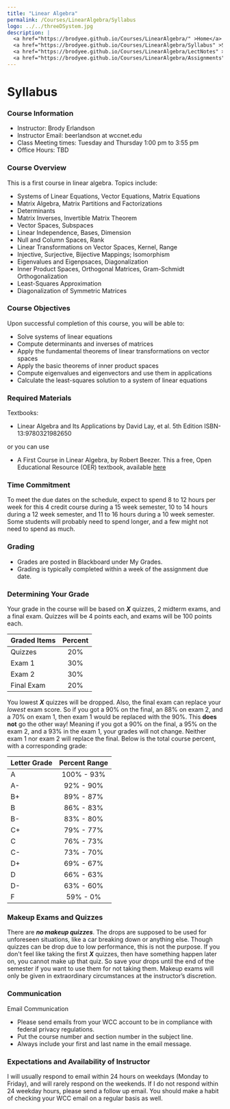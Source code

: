 ```yaml
---
title: "Linear Algebra"
permalink: /Courses/LinearAlgebra/Syllabus
logo: ../../threeDSystem.jpg
description: |
  <a href="https://brodyee.github.io/Courses/LinearAlgebra/" >Home</a> <br />
  <a href="https://brodyee.github.io/Courses/LinearAlgebra/Syllabus" >Syllabus</a> <br />
  <a href="https://brodyee.github.io/Courses/LinearAlgebra/LectNotes" >Lecture Notes</a> <br />
  <a href="https://brodyee.github.io/Courses/LinearAlgebra/Assignments" >Assignments</a>
---
```


# Syllabus

### Course Information
- Instructor: Brody Erlandson
- Instructor Email: beerlandson at wccnet.edu
- Class Meeting times: Tuesday and Thursday 1:00 pm to 3:55 pm
- Office Hours: TBD

### Course Overview
This is a first course in linear algebra. Topics include:

- Systems of Linear Equations, Vector Equations, Matrix Equations
- Matrix Algebra, Matrix Partitions and Factorizations
- Determinants
- Matrix Inverses, Invertible Matrix Theorem
- Vector Spaces, Subspaces
- Linear Independence, Bases, Dimension
- Null and Column Spaces, Rank
- Linear Transformations on Vector Spaces, Kernel, Range
- Injective, Surjective, Bijective Mappings; Isomorphism
- Eigenvalues and Eigenpsaces, Diagonalization
- Inner Product Spaces, Orthogonal Matrices, Gram-Schmidt Orthogonalization
- Least-Squares Approximation
- Diagonalization of Symmetric Matrices


### Course Objectives
Upon successful completion of this course, you will be able to:

- Solve systems of linear equations
- Compute determinants and inverses of matrices
- Apply the fundamental theorems of linear transformations on vector spaces
- Apply the basic theorems of inner product spaces
- Compute eigenvalues and eigenvectors and use them in applications
- Calculate the least-squares solution to a system of linear equations

### Required Materials
Textbooks: 
- Linear Algebra and Its Applications by David Lay, et al. 5th Edition ISBN-13:9780321982650

or you can use

- A First Course in Linear Algebra, by Robert Beezer. This a free, Open Educational Resource (OER) textbook, available [here](http://linear.ups.edu/html/fcla.html)

### Time Commitment
To meet the due dates on the schedule, expect to spend 8 to 12 hours per week for this 4 credit course during a 15 week semester, 10 to 14 hours during a 12 week semester, and 11 to 16 hours during a 10 week semester.  Some students will probably need to spend longer, and a few might not need to spend as much.

### Grading
- Grades are posted in Blackboard under My Grades.
- Grading is typically completed within a week of the assignment due date.

### Determining Your Grade
Your grade in the course will be based on ***X*** quizzes, 2 midterm exams, and a final exam.  Quizzes will be 4 points each, and exams will be 100 points each.

| Graded Items | Percent|
| :---         |  :---: |
| Quizzes      |   20%  |
| Exam 1       |   30%  |
| Exam 2       |   30%  |
| Final Exam   |   20%  |

You lowest ***X*** quizzes will be dropped. Also, the final exam can replace your *lowest* exam score. So if you got a 90% on the final, an 88% on exam 2, and a 70% on exam 1, then exam 1 would be replaced with the 90%. This **does not** go the other way! Meaning if you got a 90% on the final, a 95% on the exam 2, and a 93% in the exam 1, your grades will not change. Neither exam 1 nor exam 2 will replace the final. Below is the total course percent, with a corresponding grade:

| Letter Grade | Percent Range |
| :---         |    :---:      |
| A            |   100% - 93%  |
| A-           |   92% - 90%  |
| B+           |   89% - 87%  |
| B            |   86% - 83%  |
| B-           |   83% - 80%  |
| C+           |   79% - 77%  |
| C            |   76% - 73%  |
| C-           |   73% - 70%  |
| D+           |   69% - 67%  |
| D            |   66% - 63%  |
| D-           |   63% - 60%  |
| F            |   59% - 0%   |

### Makeup Exams and Quizzes
There are ***no makeup quizzes***. The drops are supposed to be used for unforeseen situations, like a car breaking down or anything else. Though quizzes can be drop due to low performance, this is not the purpose. If you don't feel like taking the first ***X*** quizzes, then have something happen later on, you cannot make up that quiz. So save your drops until the end of the semester if you want to use them for not taking them. Makeup exams will only be given in extraordinary circumstances at the instructor’s discretion.

### Communication
Email Communication
- Please send emails from your WCC account to be in compliance with federal privacy regulations.
- Put the course number and section number in the subject line.
- Always include your first and last name in the email message.

### Expectations and Availability of Instructor
I will usually respond to email within 24 hours on weekdays (Monday to Friday), and will rarely respond on the weekends. If I do not respond within 24 weekday hours, please send a follow up email. You should make a habit of checking your WCC email on a regular basis as well. 


